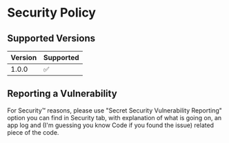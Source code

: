 # Security Policy

## Supported Versions

| Version | Supported          |
| ------- | ------------------ |
| 1.0.0   | :white_check_mark: |


## Reporting a Vulnerability

For Security:tm: reasons, please use "Secret Security Vulnerability Reporting" option you can find in Security tab, with explanation of what is going on, an app log and (I'm guessing you know Code if you found the issue) related piece of the code.
